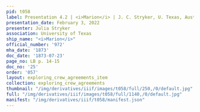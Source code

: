 ```yaml
---
pid: t058
label: Presentation 4.2 | <i>Marion</i> | J. C. Stryker, U. Texas, Austin | 25
presentation_date: February 3, 2022
presenter: Julia Stryker
association: University of Texas
ship_name: "<i>Marion</i>"
official_number: '972'
mha_date: '1873'
doc_date: '1873-07-23'
page_no: LB p. 14-15
doc_no: '25'
order: '057'
layout: exploring_crew_agreements_item
collection: exploring_crew_agreements
thumbnail: "/img/derivatives/iiif/images/t058/full/250,/0/default.jpg"
full: "/img/derivatives/iiif/images/t058/full/1140,/0/default.jpg"
manifest: "/img/derivatives/iiif/t058/manifest.json"
---
```


